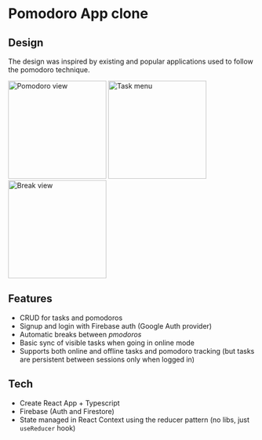# Pomodoro App clone

## Design

The design was inspired by existing and popular applications used to follow the pomodoro technique. 

<img src="https://i.imgur.com/em0UfnG.jpg" alt="Pomodoro view" width="200"/>
<img src="https://i.imgur.com/h7aCkyu.jpg" alt="Task menu" width="200"/>
<img src="https://i.imgur.com/BKtb8lk.jpg" alt="Break view" width="200" />

## Features

 - CRUD for tasks and pomodoros
 - Signup and login with Firebase auth (Google Auth provider)
 - Automatic breaks between _pmodoros_
 - Basic sync of visible tasks when going in online mode
 - Supports both online and offline tasks and pomodoro tracking (but tasks are persistent between sessions only when logged in)

## Tech

 - Create React App + Typescript
 - Firebase (Auth and Firestore)
 - State managed in React Context using the reducer pattern (no libs, just `useReducer` hook)
